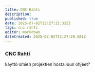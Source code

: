 ```yaml
---
title: CNC Rahti
description: 
published: true
date: 2025-07-02T12:27:22.332Z
tags: cnc rahti
editor: markdown
dateCreated: 2025-07-02T12:27:20.581Z
---
```


### CNC Rahti
käyttö omien projektien hostailuun ohjeet?